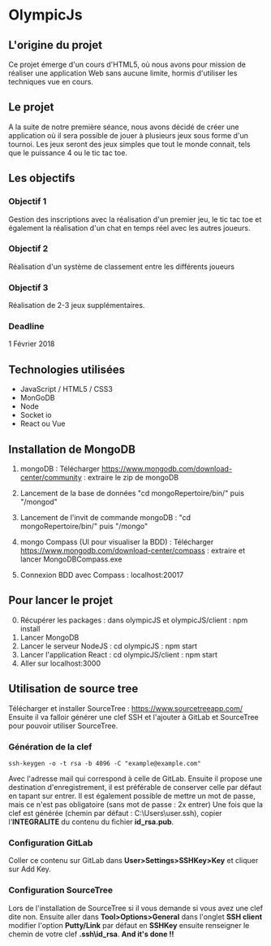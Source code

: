 # OlympicJs

## L'origine du projet
Ce projet émerge d'un cours d'HTML5, où nous avons pour mission de réaliser une application Web sans aucune limite, hormis d'utiliser les techniques vue en cours.

## Le projet
A la suite de notre première séance, nous avons décidé de créer une application où il sera possible de jouer à plusieurs jeux sous forme d'un tournoi.
Les jeux seront des jeux simples que tout le monde connait, tels que le puissance 4 ou le tic tac toe.

## Les objectifs
### Objectif 1
Gestion des inscriptions avec la réalisation d'un premier jeu, le tic tac toe et également la réalisation d'un chat en temps réel avec les autres joueurs.
### Objectif 2
Réalisation d'un système de classement entre les différents joueurs
### Objectif 3
Réalisation de 2-3 jeux supplémentaires.
### Deadline
1 Février 2018

## Technologies utilisées
 - JavaScript / HTML5 / CSS3
 - MonGoDB
 - Node
 - Socket io
 - React ou Vue


## Installation de MongoDB
1) mongoDB : Télécharger https://www.mongodb.com/download-center/community : extraire le zip de mongoDB
2) Lancement de la base de données "cd mongoRepertoire/bin/" puis "/mongod"
3) Lancement de l'invit de commande mongoDB : "cd mongoRepertoire/bin/" puis "/mongo"

4) mongo Compass (UI pour visualiser la BDD) : Télécharger https://www.mongodb.com/download-center/compass : extraire et lancer MongoDBCompass.exe
5) Connexion BDD avec Compass : localhost:20017

## Pour lancer le projet
0) Récupérer les packages : dans olympicJS et olympicJS/client : npm install
1) Lancer MongoDB
2) Lancer le serveur NodeJS : cd olympicJS : npm start
3) Lancer l'application React : cd olympicJS/client : npm start
4) Aller sur localhost:3000

## Utilisation de source tree
Télécharger et installer SourceTree : https://www.sourcetreeapp.com/
Ensuite il va falloir générer une clef SSH et l'ajouter à GitLab et SourceTree pour pouvoir utiliser SourceTree.
### Génération de la clef
    ssh-keygen -o -t rsa -b 4096 -C "example@example.com"
Avec l'adresse mail qui correspond à celle de GitLab.
Ensuite il propose une destination d'enregistrement, il est préférable de conserver celle par défaut en tapant sur entrer. Il est également possible de mettre un mot de passe, mais ce n'est pas obligatoire (sans mot de passe : 2x entrer)
Une fois que la clef est générée (chemin par défaut : C:\Users\user\.ssh), copier l'**INTEGRALITE** du contenu du fichier **id_rsa.pub**.
### Configuration GitLab
Coller ce contenu sur GitLab dans **User>Settings>SSHKey>Key** et cliquer sur Add Key.
### Configuration SourceTree
Lors de l'installation de SourceTree si il vous demande si vous avez une clef dite non. Ensuite aller dans **Tool>Options>General** dans l'onglet **SSH client** modifier l'option **Putty/Link** par défaut en **SSHKey** ensuite renseigner le chemin de votre clef **.ssh\id_rsa**.
**And it's done !!**
